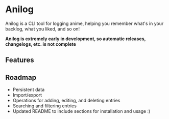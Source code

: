 # Anilog

Anilog is a CLI tool for logging anime, helping you remember what's in your backlog, what you liked, and so on!

**Anilog is extremely early in development, so automatic releases, changelogs, etc. is not complete**

## Features

## Roadmap

- Persistent data
- Import/export
- Operations for adding, editing, and deleting entries
- Searching and filtering entries
- Updated README to include sections for installation and usage :)
